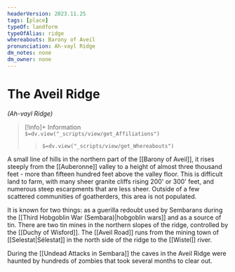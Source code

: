 ```yaml
---
headerVersion: 2023.11.25
tags: [place]
typeOf: landform
typeOfAlias: ridge
whereabouts: Barony of Aveil
pronunciation: Ah-vayl Ridge
dm_notes: none
dm_owner: none
---
```

# The Aveil Ridge
*(Ah-vayl Ridge)*
>[!info]+ Information  
> `$=dv.view("_scripts/view/get_Affiliations")`  
>> `$=dv.view("_scripts/view/get_Whereabouts")`

A small line of hills in the northern part of the [[Barony of Aveil]], it rises steeply from the [[Auberonne]] valley to a height of almost three thousand feet - more than fifteen hundred feet above the valley floor. This is difficult land to farm, with many sheer granite cliffs rising 200' or 300' feet, and numerous steep escarpments that are less sheer.  Outside of a few scattered communities of goatherders, this area is not populated.

It is known for two things: as a guerilla redoubt used by Sembarans during the [[Third Hobgoblin War (Sembara)|hobgoblin wars]] and as a source of tin. There are two tin mines in the northern slopes of the ridge, controlled by the [[Duchy of Wisford]]. The [[Aveil Road]] runs from the mining town of [[Selestat|Sélestat]] in the north side of the ridge to the [[Wistel]] river. 

During the [[Undead Attacks in Sembara]] the caves in the Aveil Ridge were haunted by hundreds of zombies that took several months to clear out.